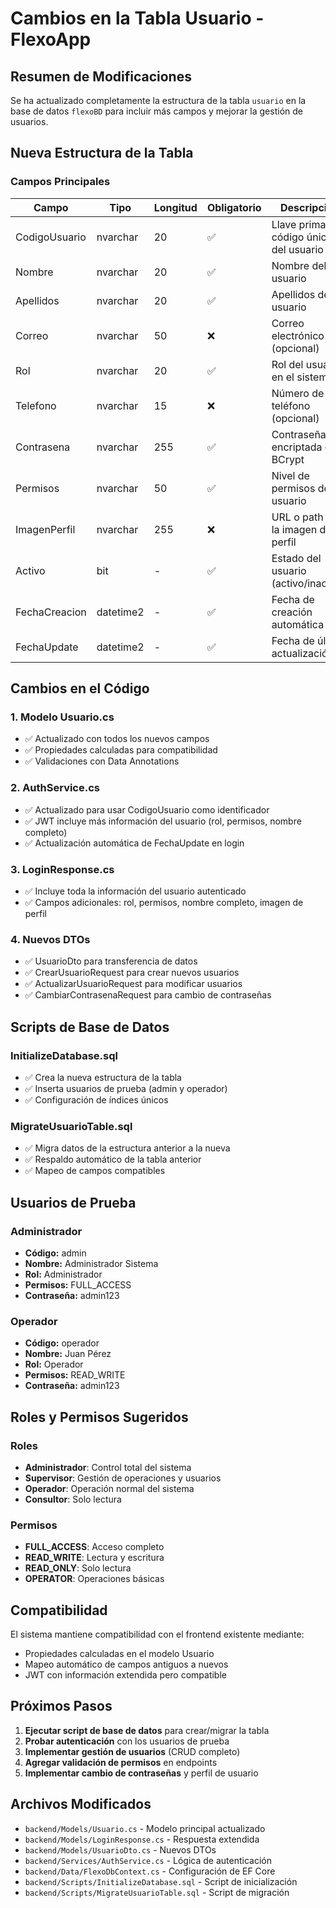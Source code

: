 # Cambios en la Tabla Usuario - FlexoApp

## Resumen de Modificaciones

Se ha actualizado completamente la estructura de la tabla `usuario` en la base de datos `flexoBD` para incluir más campos y mejorar la gestión de usuarios.

## Nueva Estructura de la Tabla

### Campos Principales
| Campo | Tipo | Longitud | Obligatorio | Descripción |
|-------|------|----------|-------------|-------------|
| CodigoUsuario | nvarchar | 20 | ✅ | Llave primaria, código único del usuario |
| Nombre | nvarchar | 20 | ✅ | Nombre del usuario |
| Apellidos | nvarchar | 20 | ✅ | Apellidos del usuario |
| Correo | nvarchar | 50 | ❌ | Correo electrónico (opcional) |
| Rol | nvarchar | 20 | ✅ | Rol del usuario en el sistema |
| Telefono | nvarchar | 15 | ❌ | Número de teléfono (opcional) |
| Contrasena | nvarchar | 255 | ✅ | Contraseña encriptada con BCrypt |
| Permisos | nvarchar | 50 | ✅ | Nivel de permisos del usuario |
| ImagenPerfil | nvarchar | 255 | ❌ | URL o path de la imagen de perfil |
| Activo | bit | - | ✅ | Estado del usuario (activo/inactivo) |
| FechaCreacion | datetime2 | - | ✅ | Fecha de creación automática |
| FechaUpdate | datetime2 | - | ✅ | Fecha de última actualización |

## Cambios en el Código

### 1. Modelo Usuario.cs
- ✅ Actualizado con todos los nuevos campos
- ✅ Propiedades calculadas para compatibilidad
- ✅ Validaciones con Data Annotations

### 2. AuthService.cs
- ✅ Actualizado para usar CodigoUsuario como identificador
- ✅ JWT incluye más información del usuario (rol, permisos, nombre completo)
- ✅ Actualización automática de FechaUpdate en login

### 3. LoginResponse.cs
- ✅ Incluye toda la información del usuario autenticado
- ✅ Campos adicionales: rol, permisos, nombre completo, imagen de perfil

### 4. Nuevos DTOs
- ✅ UsuarioDto para transferencia de datos
- ✅ CrearUsuarioRequest para crear nuevos usuarios
- ✅ ActualizarUsuarioRequest para modificar usuarios
- ✅ CambiarContrasenaRequest para cambio de contraseñas

## Scripts de Base de Datos

### InitializeDatabase.sql
- ✅ Crea la nueva estructura de la tabla
- ✅ Inserta usuarios de prueba (admin y operador)
- ✅ Configuración de índices únicos

### MigrateUsuarioTable.sql
- ✅ Migra datos de la estructura anterior a la nueva
- ✅ Respaldo automático de la tabla anterior
- ✅ Mapeo de campos compatibles

## Usuarios de Prueba

### Administrador
- **Código:** admin
- **Nombre:** Administrador Sistema
- **Rol:** Administrador
- **Permisos:** FULL_ACCESS
- **Contraseña:** admin123

### Operador
- **Código:** operador
- **Nombre:** Juan Pérez
- **Rol:** Operador
- **Permisos:** READ_WRITE
- **Contraseña:** admin123

## Roles y Permisos Sugeridos

### Roles
- **Administrador**: Control total del sistema
- **Supervisor**: Gestión de operaciones y usuarios
- **Operador**: Operación normal del sistema
- **Consultor**: Solo lectura

### Permisos
- **FULL_ACCESS**: Acceso completo
- **READ_WRITE**: Lectura y escritura
- **READ_ONLY**: Solo lectura
- **OPERATOR**: Operaciones básicas

## Compatibilidad

El sistema mantiene compatibilidad con el frontend existente mediante:
- Propiedades calculadas en el modelo Usuario
- Mapeo automático de campos antiguos a nuevos
- JWT con información extendida pero compatible

## Próximos Pasos

1. **Ejecutar script de base de datos** para crear/migrar la tabla
2. **Probar autenticación** con los usuarios de prueba
3. **Implementar gestión de usuarios** (CRUD completo)
4. **Agregar validación de permisos** en endpoints
5. **Implementar cambio de contraseñas** y perfil de usuario

## Archivos Modificados

- `backend/Models/Usuario.cs` - Modelo principal actualizado
- `backend/Models/LoginResponse.cs` - Respuesta extendida
- `backend/Models/UsuarioDto.cs` - Nuevos DTOs
- `backend/Services/AuthService.cs` - Lógica de autenticación
- `backend/Data/FlexoDbContext.cs` - Configuración de EF Core
- `backend/Scripts/InitializeDatabase.sql` - Script de inicialización
- `backend/Scripts/MigrateUsuarioTable.sql` - Script de migración
